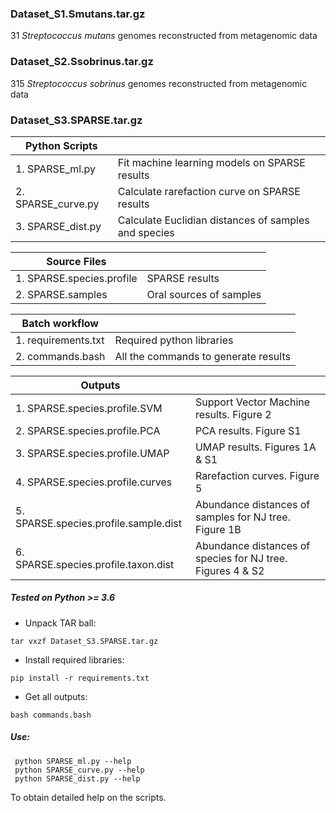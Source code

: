 ### Dataset_S1.Smutans.tar.gz
31 _Streptococcus mutans_ genomes reconstructed from metagenomic data

### Dataset_S2.Ssobrinus.tar.gz
315 _Streptococcus sobrinus_ genomes reconstructed from metagenomic data

### Dataset_S3.SPARSE.tar.gz
|**Python Scripts** |      |
|----------------|------|
|1. SPARSE_ml.py   | Fit machine learning models on SPARSE results |
|2. SPARSE_curve.py| Calculate rarefaction curve on SPARSE results |
|3. SPARSE_dist.py | Calculate Euclidian distances of samples and species|

|**Source Files**  |      |
|----------------|------|
|1. SPARSE.species.profile| SPARSE results |
|2. SPARSE.samples| Oral sources of samples |

|**Batch workflow**| |
|----------------|------|
|1. requirements.txt| Required python libraries |
|2. commands.bash| All the commands to generate results |

|**Outputs**| |
|----------------|------|
|1. SPARSE.species.profile.SVM| Support Vector Machine results. Figure 2 |
|2. SPARSE.species.profile.PCA| PCA results. Figure S1 |
|3. SPARSE.species.profile.UMAP| UMAP results. Figures 1A & S1 |
|4. SPARSE.species.profile.curves| Rarefaction curves. Figure 5 |
|5. SPARSE.species.profile.sample.dist| Abundance distances of samples for NJ tree. Figure 1B |
|6. SPARSE.species.profile.taxon.dist| Abundance distances of species for NJ tree. Figures 4 & S2 |

##### Tested on Python >= 3.6
* Unpack TAR ball:
```
tar vxzf Dataset_S3.SPARSE.tar.gz
```

* Install required libraries:
```
pip install -r requirements.txt
```

* Get all outputs:
```
bash commands.bash
```

##### Use: 
```
 python SPARSE_ml.py --help
 python SPARSE_curve.py --help
 python SPARSE_dist.py --help
```
To obtain detailed help on the scripts. 
